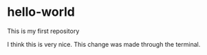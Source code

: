 # hello-world
This is my first repository

I think this is very nice.
This change was made through the terminal.